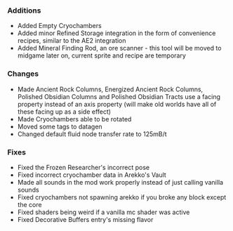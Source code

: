 ### Additions
- Added Empty Cryochambers
- Added minor Refined Storage integration in the form of convenience recipes, similar to the AE2 integration
- Added Mineral Finding Rod, an ore scanner - this tool will be moved to midgame later on, current sprite and recipe are temporary

### Changes
- Made Ancient Rock Columns, Energized Ancient Rock Columns, Polished Obsidian Columns and Polished Obsidian Tracts use a facing property instead of an axis property (will make old worlds have all of these facing up as a side effect)
- Made Cryochambers able to be rotated
- Moved some tags to datagen
- Changed default fluid node transfer rate to 125mB/t

### Fixes
- Fixed the Frozen Researcher's incorrect pose
- Fixed incorrect cryochamber data in Arekko's Vault
- Made all sounds in the mod work properly instead of just calling vanilla sounds
- Fixed cryochambers not spawning arekko if you broke any block except the core
- Fixed shaders being weird if a vanilla mc shader was active
- Fixed Decorative Buffers entry's missing flavor